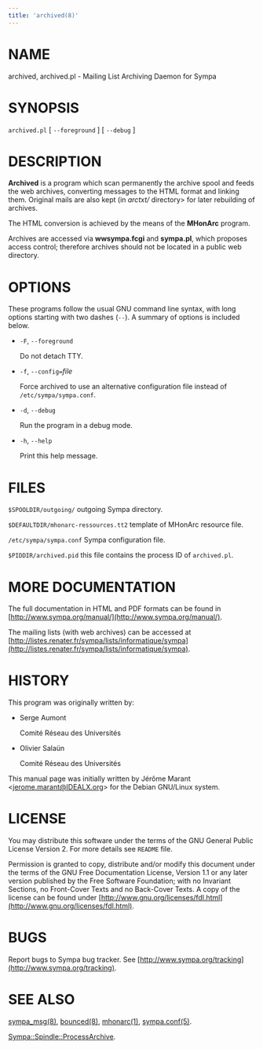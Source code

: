 ```yaml
---
title: 'archived(8)'
---
```


# NAME

archived, archived.pl - Mailing List Archiving Daemon for Sympa

# SYNOPSIS

`archived.pl` \[ `--foreground` \] \[ `--debug` \]

# DESCRIPTION

**Archived** is a program which scan permanently the archive spool
and feeds the web archives, converting messages to the HTML format and
linking them. Original mails are also kept (in _arctxt/_ directory> for
later rebuilding of archives.

The HTML conversion is achieved by the means of the **MHonArc** program.

Archives are accessed via **wwsympa.fcgi** and **sympa.pl**,
which proposes access control;
therefore archives should not be located in a public web directory.

# OPTIONS

These programs follow the usual GNU command line syntax,
with long options starting with two dashes (`--`).  A summary of
options is included below.

- `-F`, `--foreground`

    Do not detach TTY.

- `-f`, `--config=`_file_

    Force archived to use an alternative configuration file instead
    of `/etc/sympa/sympa.conf`.

- `-d`, `--debug`

    Run the program in a debug mode.

- `-h`, `--help`

    Print this help message.

# FILES

`$SPOOLDIR/outgoing/` outgoing Sympa directory.

`$DEFAULTDIR/mhonarc-ressources.tt2` template of MHonArc resource file.

`/etc/sympa/sympa.conf` Sympa configuration file.

`$PIDDIR/archived.pid` this file contains the process ID
of `archived.pl`.

# MORE DOCUMENTATION

The full documentation in HTML and PDF formats can be found in
[http://www.sympa.org/manual/](http://www.sympa.org/manual/).

The mailing lists (with web archives) can be accessed at
[http://listes.renater.fr/sympa/lists/informatique/sympa](http://listes.renater.fr/sympa/lists/informatique/sympa).

# HISTORY

This program was originally written by:

- Serge Aumont

    Comité Réseau des Universités

- Olivier Salaün

    Comité Réseau des Universités

This manual page was initially written by
Jérôme Marant &lt;jerome.marant@IDEALX.org>
for the Debian GNU/Linux system.

# LICENSE

You may distribute this software under the terms of the GNU General
Public License Version 2.  For more details see `README` file.

Permission is granted to copy, distribute and/or modify this document
under the terms of the GNU Free Documentation License, Version 1.1 or
any later version published by the Free Software Foundation; with no
Invariant Sections, no Front-Cover Texts and no Back-Cover Texts.  A
copy of the license can be found under
[http://www.gnu.org/licenses/fdl.html](http://www.gnu.org/licenses/fdl.html).

# BUGS

Report bugs to Sympa bug tracker.
See [http://www.sympa.org/tracking](http://www.sympa.org/tracking).

# SEE ALSO

[sympa\_msg(8)](./sympa_msg.8.md), [bounced(8)](./bounced.8.md), [mhonarc(1)](./mhonarc.1.md), [sympa.conf(5)](./sympa.conf.5.md).

[Sympa::Spindle::ProcessArchive](./Sympa-Spindle-ProcessArchive.3.md).
